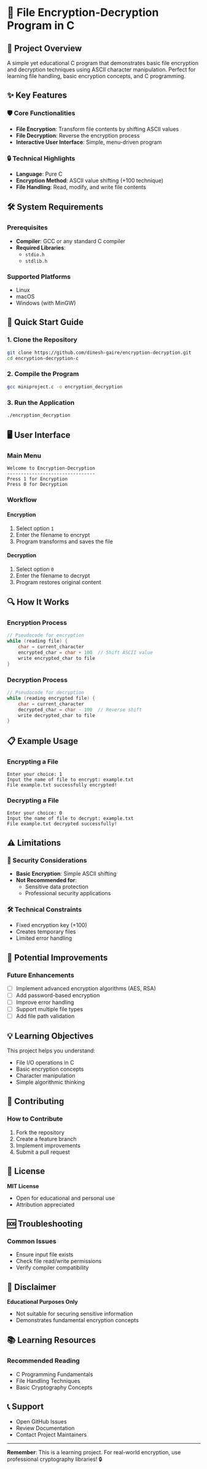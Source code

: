 # 🔐 File Encryption-Decryption Program in C

## 📝 Project Overview

A simple yet educational C program that demonstrates basic file encryption and decryption techniques using ASCII character manipulation. Perfect for learning file handling, basic encryption concepts, and C programming.

## ✨ Key Features

### 🛡️ Core Functionalities
- **File Encryption**: Transform file contents by shifting ASCII values
- **File Decryption**: Reverse the encryption process
- **Interactive User Interface**: Simple, menu-driven program

### 🔒 Technical Highlights
- **Language**: Pure C
- **Encryption Method**: ASCII value shifting (+100 technique)
- **File Handling**: Read, modify, and write file contents

## 🛠 System Requirements

### Prerequisites
- **Compiler**: GCC or any standard C compiler
- **Required Libraries**:
  - `stdio.h`
  - `stdlib.h`

### Supported Platforms
- Linux
- macOS
- Windows (with MinGW)

## 🚀 Quick Start Guide

### 1. Clone the Repository
```bash
git clone https://github.com/dinesh-gaire/encryption-decryption.git
cd encryption-decryption-c
```

### 2. Compile the Program
```bash
gcc miniproject.c -o encryption_decryption
```

### 3. Run the Application
```bash
./encryption_decryption
```

## 🖥️ User Interface

### Main Menu
```
Welcome to Encryption-Decryption
--------------------------------
Press 1 for Encryption
Press 0 for Decryption
```

### Workflow
#### Encryption
1. Select option `1`
2. Enter the filename to encrypt
3. Program transforms and saves the file

#### Decryption
1. Select option `0`
2. Enter the filename to decrypt
3. Program restores original content

## 🔍 How It Works

### Encryption Process
```c
// Pseudocode for encryption
while (reading file) {
    char = current_character
    encrypted_char = char + 100  // Shift ASCII value
    write encrypted_char to file
}
```

### Decryption Process
```c
// Pseudocode for decryption
while (reading encrypted file) {
    char = current_character
    decrypted_char = char - 100  // Reverse shift
    write decrypted_char to file
}
```

## 📋 Example Usage

### Encrypting a File
```
Enter your choice: 1
Input the name of file to encrypt: example.txt
File example.txt successfully encrypted!
```

### Decrypting a File
```
Enter your choice: 0
Input the name of file to decrypt: example.txt
File example.txt decrypted successfully!
```

## ⚠️ Limitations

### 🚨 Security Considerations
- **Basic Encryption**: Simple ASCII shifting
- **Not Recommended for**:
  - Sensitive data protection
  - Professional security applications

### 🛠 Technical Constraints
- Fixed encryption key (+100)
- Creates temporary files
- Limited error handling

## 🚧 Potential Improvements

### Future Enhancements
- [ ] Implement advanced encryption algorithms (AES, RSA)
- [ ] Add password-based encryption
- [ ] Improve error handling
- [ ] Support multiple file types
- [ ] Add file path validation

## 💡 Learning Objectives

This project helps you understand:
- File I/O operations in C
- Basic encryption concepts
- Character manipulation
- Simple algorithmic thinking

## 🤝 Contributing

### How to Contribute
1. Fork the repository
2. Create a feature branch
3. Implement improvements
4. Submit a pull request

## 📜 License

**MIT License**
- Open for educational and personal use
- Attribution appreciated

## 🆘 Troubleshooting

### Common Issues
- Ensure input file exists
- Check file read/write permissions
- Verify compiler compatibility

## 🌟 Disclaimer

**Educational Purposes Only**
- Not suitable for securing sensitive information
- Demonstrates fundamental encryption concepts

## 📚 Learning Resources

### Recommended Reading
- C Programming Fundamentals
- File Handling Techniques
- Basic Cryptography Concepts

## 📞 Support

- Open GitHub Issues
- Review Documentation
- Contact Project Maintainers

---

**Remember**: This is a learning project. For real-world encryption, use professional cryptography libraries! 🔒
